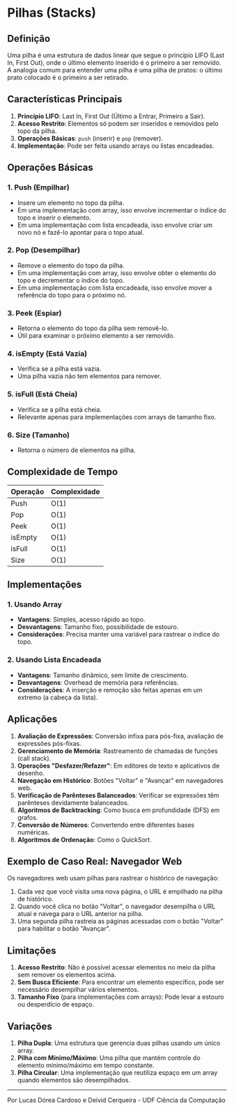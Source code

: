# Pilhas (Stacks)

## Definição

Uma pilha é uma estrutura de dados linear que segue o princípio LIFO (Last In, First Out), onde o último elemento inserido é o primeiro a ser removido. A analogia comum para entender uma pilha é uma pilha de pratos: o último prato colocado é o primeiro a ser retirado.

## Características Principais

1. **Princípio LIFO**: Last In, First Out (Último a Entrar, Primeiro a Sair).
2. **Acesso Restrito**: Elementos só podem ser inseridos e removidos pelo topo da pilha.
3. **Operações Básicas**: `push` (inserir) e `pop` (remover).
4. **Implementação**: Pode ser feita usando arrays ou listas encadeadas.

## Operações Básicas

### 1. Push (Empilhar)
- Insere um elemento no topo da pilha.
- Em uma implementação com array, isso envolve incrementar o índice do topo e inserir o elemento.
- Em uma implementação com lista encadeada, isso envolve criar um novo nó e fazê-lo apontar para o topo atual.

### 2. Pop (Desempilhar)
- Remove o elemento do topo da pilha.
- Em uma implementação com array, isso envolve obter o elemento do topo e decrementar o índice do topo.
- Em uma implementação com lista encadeada, isso envolve mover a referência do topo para o próximo nó.

### 3. Peek (Espiar)
- Retorna o elemento do topo da pilha sem removê-lo.
- Útil para examinar o próximo elemento a ser removido.

### 4. isEmpty (Está Vazia)
- Verifica se a pilha está vazia.
- Uma pilha vazia não tem elementos para remover.

### 5. isFull (Está Cheia)
- Verifica se a pilha está cheia.
- Relevante apenas para implementações com arrays de tamanho fixo.

### 6. Size (Tamanho)
- Retorna o número de elementos na pilha.

## Complexidade de Tempo

| Operação | Complexidade |
|----------|--------------|
| Push     | O(1)         |
| Pop      | O(1)         |
| Peek     | O(1)         |
| isEmpty  | O(1)         |
| isFull   | O(1)         |
| Size     | O(1)         |

## Implementações

### 1. Usando Array
- **Vantagens**: Simples, acesso rápido ao topo.
- **Desvantagens**: Tamanho fixo, possibilidade de estouro.
- **Considerações**: Precisa manter uma variável para rastrear o índice do topo.

### 2. Usando Lista Encadeada
- **Vantagens**: Tamanho dinâmico, sem limite de crescimento.
- **Desvantagens**: Overhead de memória para referências.
- **Considerações**: A inserção e remoção são feitas apenas em um extremo (a cabeça da lista).

## Aplicações

1. **Avaliação de Expressões**: Conversão infixa para pós-fixa, avaliação de expressões pós-fixas.
2. **Gerenciamento de Memória**: Rastreamento de chamadas de funções (call stack).
3. **Operações "Desfazer/Refazer"**: Em editores de texto e aplicativos de desenho.
4. **Navegação em Histórico**: Botões "Voltar" e "Avançar" em navegadores web.
5. **Verificação de Parênteses Balanceados**: Verificar se expressões têm parênteses devidamente balanceados.
6. **Algoritmos de Backtracking**: Como busca em profundidade (DFS) em grafos.
7. **Conversão de Números**: Convertendo entre diferentes bases numéricas.
8. **Algoritmos de Ordenação**: Como o QuickSort.

## Exemplo de Caso Real: Navegador Web

Os navegadores web usam pilhas para rastrear o histórico de navegação:

1. Cada vez que você visita uma nova página, o URL é empilhado na pilha de histórico.
2. Quando você clica no botão "Voltar", o navegador desempilha o URL atual e navega para o URL anterior na pilha.
3. Uma segunda pilha rastreia as páginas acessadas com o botão "Voltar" para habilitar o botão "Avançar".

## Limitações

1. **Acesso Restrito**: Não é possível acessar elementos no meio da pilha sem remover os elementos acima.
2. **Sem Busca Eficiente**: Para encontrar um elemento específico, pode ser necessário desempilhar vários elementos.
3. **Tamanho Fixo** (para implementações com arrays): Pode levar a estouro ou desperdício de espaço.

## Variações

1. **Pilha Dupla**: Uma estrutura que gerencia duas pilhas usando um único array.
2. **Pilha com Mínimo/Máximo**: Uma pilha que mantém controle do elemento mínimo/máximo em tempo constante.
3. **Pilha Circular**: Uma implementação que reutiliza espaço em um array quando elementos são desempilhados.

---

Por Lucas Dórea Cardoso e Deivid Cerqueira - UDF Ciência da Computação
